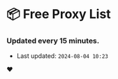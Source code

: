 # :package: Free Proxy List
### Updated every 15 minutes.

- Last updated: `2024-08-04 10:23`

:heart:
